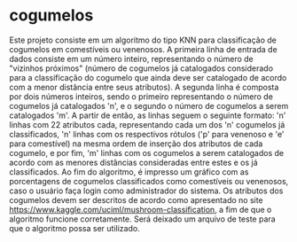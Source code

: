 # cogumelos
Este projeto consiste em um algoritmo do tipo KNN para classificação de cogumelos em comestíveis ou venenosos.
A primeira linha de entrada de dados consiste em um número inteiro, representando o número de "vizinhos próximos" (número de cogumelos já catalogados considerado para a classificação do cogumelo que ainda deve ser catalogado de acordo com a menor distância entre seus atributos). A segunda linha é composta por dois números inteiros, sendo o primeiro representando o número de cogumelos já catalogados 'n', e o segundo o número de cogumelos a serem catalogados 'm'. A partir de então, as linhas seguem o seguinte formato: 'n' linhas com 22 atributos cada, representando cada um dos 'n' cogumelos já classificados, 'n' linhas com os respectivos rótulos ('p' para venenoso e 'e' para comestível) na mesma ordem de inserção dos atributos de cada cogumelo, e por fim, 'm' linhas com os cogumelos a serem catalogados de acordo com as menores distâncias consideradas entre estes e os já classificados.
Ao fim do algoritmo, é impresso um gráfico com as porcentagens de cogumelos classificados como comestíveis ou venenosos, caso o usuário faça login como administrador do sistema.
Os atributos dos cogumelos devem ser descritos de acordo como apresentado no site <https://www.kaggle.com/uciml/mushroom-classification>, a fim de que o algoritmo funcione corretamente.
Será deixado um arquivo de teste para que o algoritmo possa ser utilizado.
